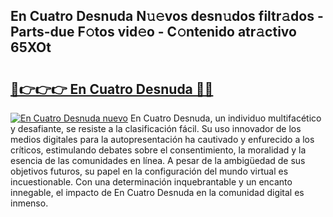 ## En Cuatro Desnuda N𝚞𝚎vos desn𝚞dos filtr𝚊dos - Parts-due F𝚘tos vid𝚎o - C𝚘ntenido atr𝚊ctivo 65XOt

# <h2><a href="http://mb5pz4.tromn.icu/?c=En+Cuatro+Desnuda">🔗👉👉👉 En Cuatro Desnuda 🔗🔗</a></h2>

[![En Cuatro Desnuda nuevo](https://i.imgur.com/pEAQMta.gif)](http://mb5pz4.tromn.icu/?c=En+Cuatro+Desnuda)
En Cuatro Desnuda, un individuo multifacético y desafiante, se resiste a la clasificación fácil. Su uso innovador de los medios digitales para la autopresentación ha cautivado y enfurecido a los críticos, estimulando debates sobre el consentimiento, la moralidad y la esencia de las comunidades en línea. A pesar de la ambigüedad de sus objetivos futuros, su papel en la configuración del mundo virtual es incuestionable. Con una determinación inquebrantable y un encanto innegable, el impacto de En Cuatro Desnuda en la comunidad digital es inmenso.
